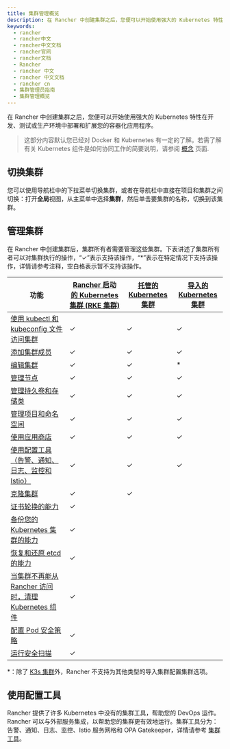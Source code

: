 ```yaml
---
title: 集群管理概览
description: 在 Rancher 中创建集群之后，您便可以开始使用强大的 Kubernetes 特性在开发、测试或生产环境中部署和扩展您的容器化应用程序。这部分内容会假设您基本熟悉 Docker 和 Kubernetes。有关 Kubernetes 组件是如何协同工作的简要说明，请参阅概念页面。
keywords:
  - rancher
  - rancher中文
  - rancher中文文档
  - rancher官网
  - rancher文档
  - Rancher
  - rancher 中文
  - rancher 中文文档
  - rancher cn
  - 集群管理员指南
  - 集群管理概览
---
```


在 Rancher 中创建集群之后，您便可以开始使用强大的 Kubernetes 特性在开发、测试或生产环境中部署和扩展您的容器化应用程序。

> 这部分内容默认您已经对 Docker 和 Kubernetes 有一定的了解。若需了解有关 Kubernetes 组件是如何协同工作的简要说明，请参阅 [概念](/docs/rancher2/overview/concepts/_index) 页面.

## 切换集群

您可以使用导航栏中的下拉菜单切换集群，或者在导航栏中直接在项目和集群之间切换：打开**全局**视图，从主菜单中选择**集群**，然后单击要集群的名称，切换到该集群。

## 管理集群

在 Rancher 中创建集群后，集群所有者需要管理这些集群。下表讲述了集群所有者可以对集群执行的操作，“✓”表示支持该操作，“\*”表示在特定情况下支持该操作，详情请参考注释，空白格表示暂不支持该操作。

| 功能                                                                                                              | [Rancher 启动的 Kubernetes 集群 (RKE 集群)](/docs/rancher2/cluster-provisioning/rke-clusters/_index) | [托管的 Kubernetes 集群](/docs/rancher2/cluster-provisioning/hosted-kubernetes-clusters/_index) | [导入的 Kubernetes 集群](/docs/rancher2/cluster-provisioning/imported-clusters/_index) |
| ----------------------------------------------------------------------------------------------------------------- | ---------------------------------------------------------------------------------------------------- | ----------------------------------------------------------------------------------------------- | -------------------------------------------------------------------------------------- |
| [使用 kubectl 和 kubeconfig 文件访问集群](/docs/rancher2/cluster-admin/cluster-access/kubectl/_index)             | ✓                                                                                                    | ✓                                                                                               | ✓                                                                                      |
| [添加集群成员](/docs/rancher2/cluster-admin/cluster-access/cluster-members/_index)                                | ✓                                                                                                    | ✓                                                                                               | ✓                                                                                      |
| [编辑集群](/docs/rancher2/cluster-admin/editing-clusters/_index)                                                  | ✓                                                                                                    | ✓                                                                                               | \*                                                                                     |
| [管理节点](/docs/rancher2/cluster-admin/nodes/_index)                                                             | ✓                                                                                                    | ✓                                                                                               | ✓                                                                                      |
| [管理持久卷和存储类](/docs/rancher2/cluster-admin/volumes-and-storage/_index)                                     | ✓                                                                                                    | ✓                                                                                               | ✓                                                                                      |
| [管理项目和命名空间](/docs/rancher2/cluster-admin/projects-and-namespaces/_index)                                 | ✓                                                                                                    | ✓                                                                                               | ✓                                                                                      |
| [使用应用商店](/docs/rancher2/helm-charts/legacy-catalogs/_index)                                                 | ✓                                                                                                    | ✓                                                                                               | ✓                                                                                      |
| [使用配置工具（告警、通知、日志、监控和 Istio）](#使用配置工具)                                                   | ✓                                                                                                    | ✓                                                                                               | ✓                                                                                      |
| [克隆集群](/docs/rancher2/cluster-admin/cloning-clusters/_index)                                                  | ✓                                                                                                    | ✓                                                                                               |                                                                                        |
| [证书轮换的能力](/docs/rancher2/cluster-admin/certificate-rotation/_index)                                        | ✓                                                                                                    |                                                                                                 |                                                                                        |
| [备份您的 Kubernetes 集群的能力](/docs/rancher2/cluster-admin/backing-up-etcd/_index)                             | ✓                                                                                                    |                                                                                                 |                                                                                        |
| [恢复和还原 etcd 的能力](/docs/rancher2/cluster-admin/restoring-etcd/_index)                                      | ✓                                                                                                    |                                                                                                 |                                                                                        |
| [当集群不再能从 Rancher 访问时，清理 Kubernetes 组件](/docs/rancher2/cluster-admin/cleaning-cluster-nodes/_index) | ✓                                                                                                    |                                                                                                 |                                                                                        |
| [配置 Pod 安全策略](/docs/rancher2/cluster-admin/pod-security-policy/_index)                                      | ✓                                                                                                    |                                                                                                 |                                                                                        |
| [运行安全扫描](/docs/rancher2/security/security-scan/_index)                                                      | ✓                                                                                                    |                                                                                                 |                                                                                        |

\*：除了 [K3s 集群](/docs/rancher2/cluster-provisioning/imported-clusters/_index#导入的-K3s-集群的其他功能)外，Rancher 不支持为其他类型的导入集群配置集群选项。

## 使用配置工具

Rancher 提供了许多 Kubernetes 中没有的集群工具，帮助您的 DevOps 运作。Rancher 可以与外部服务集成，以帮助您的集群更有效地运行。集群工具分为：告警、通知、日志、监控、Istio 服务网格和 OPA Gatekeeper，详情请参考 [集群工具](/docs/rancher2/cluster-admin/tools/_index)。
